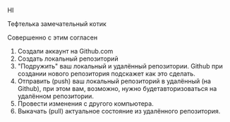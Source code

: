 HI

Тефтелька замечательный котик

Совершенно с этим согласен

1. Создали аккаунт на Github.com
2. Создать локальный репозиторий
3. "Подружить" ваш локальный и удалённый репозитории. Github при создании нового репозитория подскажет как это сделать.
4. Отправить (push) ваш локальный репозиторий в удалённый (на Github), при этом вам, возможно, нужно будетавторизоваться на удалённом репозитории.
5. Провести изменения с другого компьютера.
6. Выкачать (pull) актуальное состояние из удалённого репозитория.
